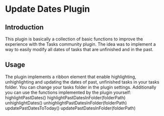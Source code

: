 # Update Dates Plugin
## Introduction
This plugin is basically a collection of basic functions to improve the experience with the Tasks community plugin.
The idea was to implement a way to easily modify all dates of tasks that are unfinished and in the past.
## Usage
The plugin implements a ribbon element that enable highlighting, unhighlighting and updating the dates of past, unfinished tasks in your tasks folder.
You can change your tasks folder in the plugin settings.
Additionally you can use the functions implemented by the plugin yourself:
highlightPastDates()
highlightPastDatesInFolder(folderPath)
unhighlightDates()
unhighlightPastDatesInFolder(folderPath)
updatePastDatesToToday()
updatePastDatesInFolder(folderPath)